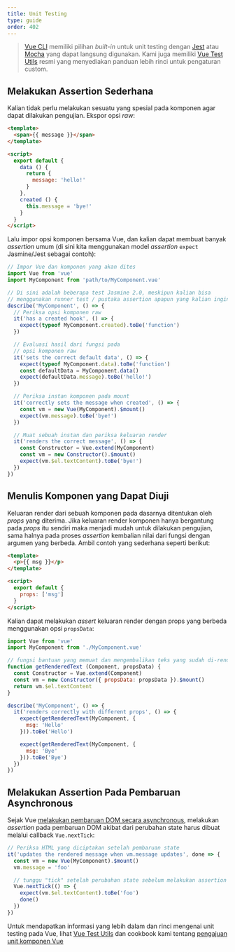 ```yaml
---
title: Unit Testing
type: guide
order: 402
---
```


> [Vue CLI](https://cli.vuejs.org/) memiliki pilihan _built-in_ untuk unit testing dengan [Jest](https://github.com/facebook/jest) atau [Mocha](https://mochajs.org/) yang dapat langsung digunakan. Kami juga memiliki [Vue Test Utils](https://vue-test-utils.vuejs.org/) resmi yang menyediakan panduan lebih rinci untuk pengaturan custom.

## Melakukan Assertion Sederhana

Kalian tidak perlu melakukan sesuatu yang spesial pada komponen agar dapat dilakukan pengujian. Ekspor opsi _raw_:

``` html
<template>
  <span>{{ message }}</span>
</template>

<script>
  export default {
    data () {
      return {
        message: 'hello!'
      }
    },
    created () {
      this.message = 'bye!'
    }
  }
</script>
```

Lalu impor opsi komponen bersama Vue, dan kalian dapat membuat banyak _assertion_ umum (di sini kita menggunakan model _assertion_ `expect` Jasmine/Jest sebagai contoh):

``` js
// Impor Vue dan komponen yang akan dites
import Vue from 'vue'
import MyComponent from 'path/to/MyComponent.vue'

// Di sini adalah beberapa test Jasmine 2.0, meskipun kalian bisa
// menggunakan runner test / pustaka assertion apapun yang kalian inginkan
describe('MyComponent', () => {
  // Periksa opsi komponen raw
  it('has a created hook', () => {
    expect(typeof MyComponent.created).toBe('function')
  })

  // Evaluasi hasil dari fungsi pada
  // opsi komponen raw
  it('sets the correct default data', () => {
    expect(typeof MyComponent.data).toBe('function')
    const defaultData = MyComponent.data()
    expect(defaultData.message).toBe('hello!')
  })

  // Periksa instan komponen pada mount
  it('correctly sets the message when created', () => {
    const vm = new Vue(MyComponent).$mount()
    expect(vm.message).toBe('bye!')
  })

  // Muat sebuah instan dan periksa keluaran render
  it('renders the correct message', () => {
    const Constructor = Vue.extend(MyComponent)
    const vm = new Constructor().$mount()
    expect(vm.$el.textContent).toBe('bye!')
  })
})
```

## Menulis Komponen yang Dapat Diuji

Keluaran render dari sebuah komponen pada dasarnya ditentukan oleh _props_ yang diterima. Jika keluaran render komponen hanya bergantung pada _props_ itu sendiri maka menjadi mudah untuk dilakukan pengujian, sama halnya pada proses _assertion_ kembalian nilai dari fungsi dengan argumen yang berbeda. Ambil contoh yang sederhana seperti berikut:

``` html
<template>
  <p>{{ msg }}</p>
</template>

<script>
  export default {
    props: ['msg']
  }
</script>
```

Kalian dapat melakukan _assert_ keluaran render dengan props yang berbeda menggunakan opsi `propsData`:

``` js
import Vue from 'vue'
import MyComponent from './MyComponent.vue'

// fungsi bantuan yang memuat dan mengembalikan teks yang sudah di-render
function getRenderedText (Component, propsData) {
  const Constructor = Vue.extend(Component)
  const vm = new Constructor({ propsData: propsData }).$mount()
  return vm.$el.textContent
}

describe('MyComponent', () => {
  it('renders correctly with different props', () => {
    expect(getRenderedText(MyComponent, {
      msg: 'Hello'
    })).toBe('Hello')

    expect(getRenderedText(MyComponent, {
      msg: 'Bye'
    })).toBe('Bye')
  })
})
```

## Melakukan Assertion Pada Pembaruan Asynchronous

Sejak Vue [melakukan pembaruan DOM secara asynchronous](reactivity.html#Async-Update-Queue), melakukan _assertion_ pada pembaruan DOM akibat dari perubahan state harus dibuat melalui callback `Vue.nextTick`:

``` js
// Periksa HTML yang diciptakan setelah pembaruan state
it('updates the rendered message when vm.message updates', done => {
  const vm = new Vue(MyComponent).$mount()
  vm.message = 'foo'

  // tunggu "tick" setelah perubahan state sebelum melakukan assertion pembaruan DOM
  Vue.nextTick(() => {
    expect(vm.$el.textContent).toBe('foo')
    done()
  })
})
```

Untuk mendapatkan informasi yang lebih dalam dan rinci mengenai unit testing pada Vue, lihat [Vue Test Utils](https://vue-test-utils.vuejs.org/) dan cookbook kami tentang [pengajuan unit komponen Vue](https://vuejs.org/v2/cookbook/unit-testing-vue-components.html)
